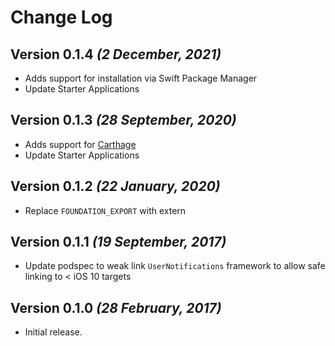 Change Log
==========

Version 0.1.4 *(2 December, 2021)*
-------------------------------------------
- Adds support for installation via Swift Package Manager
- Update Starter Applications

Version 0.1.3 *(28 September, 2020)*
-------------------------------------------
- Adds support for [Carthage](https://github.com/Carthage/Carthage)
- Update Starter Applications

Version 0.1.2 *(22 January, 2020)*
-------------------------------------------
- Replace `FOUNDATION_EXPORT` with extern


Version 0.1.1 *(19 September, 2017)*
-------------------------------------------

- Update podspec to weak link `UserNotifications` framework to allow safe linking to < iOS 10 targets

Version 0.1.0 *(28 February, 2017)*
-------------------------------------------

- Initial release.
